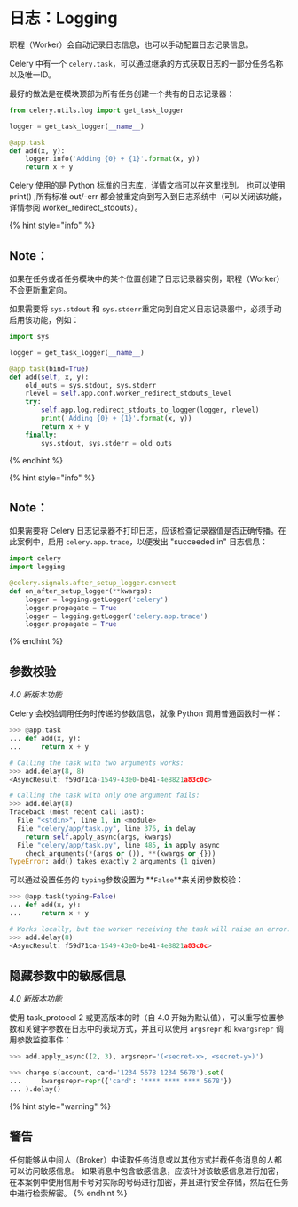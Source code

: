 # 日志：Logging

职程（Worker）会自动记录日志信息，也可以手动配置日志记录信息。

Celery 中有一个 `celery.task`，可以通过继承的方式获取日志的一部分任务名称以及唯一ID。

最好的做法是在模块顶部为所有任务创建一个共有的日志记录器：

```python
from celery.utils.log import get_task_logger

logger = get_task_logger(__name__)

@app.task
def add(x, y):
    logger.info('Adding {0} + {1}'.format(x, y))
    return x + y
```

Celery 使用的是 Python 标准的日志库，详情文档可以在这里找到。 也可以使用 print\(\) ,所有标准 out/-err 都会被重定向到写入到日志系统中（可以关闭该功能，详情参阅 worker\_redirect\_stdouts）。

{% hint style="info" %}
## Note：

如果在任务或者任务模块中的某个位置创建了日志记录器实例，职程（Worker）不会更新重定向。

如果需要将 `sys.stdout` 和 `sys.stderr`重定向到自定义日志记录器中，必须手动启用该功能，例如：

```python
import sys

logger = get_task_logger(__name__)

@app.task(bind=True)
def add(self, x, y):
    old_outs = sys.stdout, sys.stderr
    rlevel = self.app.conf.worker_redirect_stdouts_level
    try:
        self.app.log.redirect_stdouts_to_logger(logger, rlevel)
        print('Adding {0} + {1}'.format(x, y))
        return x + y
    finally:
        sys.stdout, sys.stderr = old_outs
```
{% endhint %}

{% hint style="info" %}
## Note：

如果需要将 Celery 日志记录器不打印日志，应该检查记录器值是否正确传播。在此案例中，启用 `celery.app.trace`，以便发出 "succeeded in" 日志信息：

```python
import celery
import logging

@celery.signals.after_setup_logger.connect
def on_after_setup_logger(**kwargs):
    logger = logging.getLogger('celery')
    logger.propagate = True
    logger = logging.getLogger('celery.app.trace')
    logger.propagate = True
```
{% endhint %}

## 参数校验

_4.0 新版本功能_

Celery 会校验调用任务时传递的参数信息，就像 Python 调用普通函数时一样：

```python
>>> @app.task
... def add(x, y):
...     return x + y

# Calling the task with two arguments works:
>>> add.delay(8, 8)
<AsyncResult: f59d71ca-1549-43e0-be41-4e8821a83c0c>

# Calling the task with only one argument fails:
>>> add.delay(8)
Traceback (most recent call last):
  File "<stdin>", line 1, in <module>
  File "celery/app/task.py", line 376, in delay
    return self.apply_async(args, kwargs)
  File "celery/app/task.py", line 485, in apply_async
    check_arguments(*(args or ()), **(kwargs or {}))
TypeError: add() takes exactly 2 arguments (1 given)
```

可以通过设置任务的 `typing`参数设置为 **`False`**来关闭参数校验：

```python
>>> @app.task(typing=False)
... def add(x, y):
...     return x + y

# Works locally, but the worker receiving the task will raise an error.
>>> add.delay(8)
<AsyncResult: f59d71ca-1549-43e0-be41-4e8821a83c0c>
```

## 隐藏参数中的敏感信息

_4.0 新版本功能_

使用 task\_protocol 2 或更高版本的时（自 4.0 开始为默认值），可以重写位置参数和关键字参数在日志中的表现方式，并且可以使用 `argsrepr` 和 `kwargsrepr` 调用参数监控事件：

```python
>>> add.apply_async((2, 3), argsrepr='(<secret-x>, <secret-y>)')

>>> charge.s(account, card='1234 5678 1234 5678').set(
...     kwargsrepr=repr({'card': '**** **** **** 5678'})
... ).delay()
```

{% hint style="warning" %}
## 警告

任何能够从中间人（Broker）中读取任务消息或以其他方式拦截任务消息的人都可以访问敏感信息。 如果消息中包含敏感信息，应该针对该敏感信息进行加密，在本案例中使用信用卡号对实际的号码进行加密，并且进行安全存储，然后在任务中进行检索解密。
{% endhint %}

